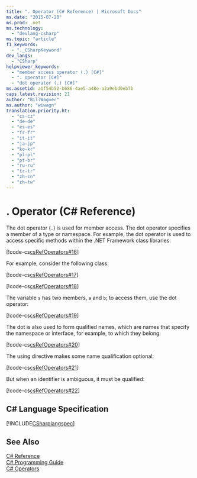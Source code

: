 ```yaml
---
title: ". Operator (C# Reference) | Microsoft Docs"
ms.date: "2015-07-20"
ms.prod: .net
ms.technology: 
  - "devlang-csharp"
ms.topic: "article"
f1_keywords: 
  - "._CSharpKeyword"
dev_langs: 
  - "CSharp"
helpviewer_keywords: 
  - "member access operator (.) [C#]"
  - ". operator [C#]"
  - "dot operator (.) [C#]"
ms.assetid: a1f54b52-b686-4ae5-a48e-a2a9ebd0eb7b
caps.latest.revision: 21
author: "BillWagner"
ms.author: "wiwagn"
translation.priority.ht: 
  - "cs-cz"
  - "de-de"
  - "es-es"
  - "fr-fr"
  - "it-it"
  - "ja-jp"
  - "ko-kr"
  - "pl-pl"
  - "pt-br"
  - "ru-ru"
  - "tr-tr"
  - "zh-cn"
  - "zh-tw"
---
```

# . Operator (C# Reference)
The dot operator (`.`) is used for member access. The dot operator specifies a member of a type or namespace. For example, the dot operator is used to access specific methods within the .NET Framework class libraries:  
  
 [!code-cs[csRefOperators#16](../../../csharp/language-reference/operators/codesnippet/CSharp/member-access-operator_1.cs)]  
  
 For example, consider the following class:  
  
 [!code-cs[csRefOperators#17](../../../csharp/language-reference/operators/codesnippet/CSharp/member-access-operator_2.cs)]  
  
 [!code-cs[csRefOperators#18](../../../csharp/language-reference/operators/codesnippet/CSharp/member-access-operator_3.cs)]  
  
 The variable `s` has two members, `a` and `b`; to access them, use the dot operator:  
  
 [!code-cs[csRefOperators#19](../../../csharp/language-reference/operators/codesnippet/CSharp/member-access-operator_4.cs)]  
  
 The dot is also used to form qualified names, which are names that specify the namespace or interface, for example, to which they belong.  
  
 [!code-cs[csRefOperators#20](../../../csharp/language-reference/operators/codesnippet/CSharp/member-access-operator_5.cs)]  
  
 The using directive makes some name qualification optional:  
  
 [!code-cs[csRefOperators#21](../../../csharp/language-reference/operators/codesnippet/CSharp/member-access-operator_6.cs)]  
  
 But when an identifier is ambiguous, it must be qualified:  
  
 [!code-cs[csRefOperators#22](../../../csharp/language-reference/operators/codesnippet/CSharp/member-access-operator_7.cs)]  
  
## C# Language Specification  
 [!INCLUDE[CSharplangspec](../../../csharp/language-reference/keywords/includes/csharplangspec_md.md)]  
  
## See Also  
 [C# Reference](../../../csharp/language-reference/index.md)   
 [C# Programming Guide](../../../csharp/programming-guide/index.md)   
 [C# Operators](../../../csharp/language-reference/operators/index.md)